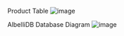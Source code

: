 Product Table 
![image](https://user-images.githubusercontent.com/46320352/140642445-411a0f5c-27db-4d8c-a340-834be339dbbe.png)

AlbelliDB Database Diagram
![image](https://user-images.githubusercontent.com/46320352/140614724-7c9c6510-4ffe-4740-8eb7-381ce3ab508d.png)
